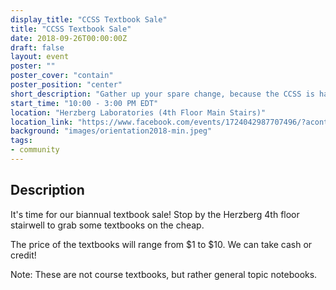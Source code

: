 ```yaml
---
display_title: "CCSS Textbook Sale"
title: "CCSS Textbook Sale"
date: 2018-09-26T00:00:00Z
draft: false
layout: event
poster: ""
poster_cover: "contain"
poster_position: "center"
short_description: "Gather up your spare change, because the CCSS is having its textbook sale once again!"
start_time: "10:00 - 3:00 PM EDT"
location: "Herzberg Laboratories (4th Floor Main Stairs)"
location_link: "https://www.facebook.com/events/1724042987707496/?acontext=%7B%22event_action_history%22%3A[%7B%22surface%22%3A%22page%22%7D]%7D"
background: "images/orientation2018-min.jpeg"
tags:
- community
---
```


## Description


It's time for our biannual textbook sale! Stop by the Herzberg 4th floor stairwell to grab some textbooks on the cheap.

The price of the textbooks will range from $1 to $10. We can take cash or credit!

Note: These are not course textbooks, but rather general topic notebooks.